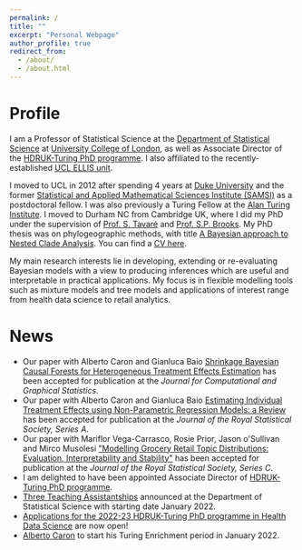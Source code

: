 ```yaml
---
permalink: /
title: ""
excerpt: "Personal Webpage"
author_profile: true
redirect_from: 
  - /about/
  - /about.html
---
```



Profile
======
I am a Professor of Statistical Science at the [Department of Statistical Science](https://www.ucl.ac.uk/statistics/) at [University College of London](https://www.ucl.ac.uk/), as well as Associate Director of the [HDRUK-Turing PhD programme](https://www.hdruk.ac.uk/careers-in-health-data-science/further-education/phd-programme/).  I also affiliated to the recently-established [UCL ELLIS unit](https://ucl-ellis.github.io).


I moved to UCL in 2012 after spending 4 years at [Duke University](https://duke.edu/) and the former [Statistical and Applied Mathematical Sciences Institute (SAMSI)](https://www.samsi.info/) as a postdoctoral fellow. I was also previously a Turing Fellow at the [Alan Turing Institute](https://www.turing.ac.uk/). 
I moved to Durham NC from Cambridge UK, where I did my PhD under the supervision of [Prof. S. Tavaré](https://systemsbiology.columbia.edu/faculty/simon-tavar%C3%A9) and [Prof. S.P. Brooks](https://en.wikipedia.org/wiki/Steve_Brooks_(statistician)). My PhD thesis was on phylogeographic methods, with title [A Bayesian approach to Nested Clade Analysis](thesis.pdf). You can find a [CV here](files/IoannaManolopoulouCV.pdf).


My main research interests lie in developing, extending or re-evaluating Bayesian models with a view to producing inferences which are useful and interpretable in practical applications. My focus is in flexible modelling tools such as mixture models and tree models and applications of interest range from health data science to retail analytics. 

News
======
* Our paper with Alberto Caron and Gianluca Baio [Shrinkage Bayesian Causal Forests for Heterogeneous Treatment Effects Estimation](https://arxiv.org/abs/2102.06573) has been accepted for publication at the *Journal for Computational and Graphical Statistics*.
* Our paper with Alberto Caron and Gianluca Baio [Estimating Individual Treatment Effects using Non-Parametric Regression Models: a Review](https://arxiv.org/abs/2009.06472) has been accepted for publication at the *Journal of the Royal Statistical Society, Series A*. 
* Our paper with Mariflor Vega-Carrasco, Rosie Prior, Jason o'Sullivan and Mirco Musolesi ["Modelling Grocery Retail Topic Distributions: Evaluation, Interpretability and Stability"](https://arxiv.org/abs/2005.10125) has been accepted for publication at the *Journal of the Royal Statistical Society, Series C*.
* I am delighted to have been appointed Associate Director of  [HDRUK-Turing PhD programme](https://www.hdruk.ac.uk/careers-in-health-data-science/further-education/phd-programme/). 
* [Three Teaching Assistantships](https://www.ucl.ac.uk/statistics/prospective-postgraduates/studentships) announced at the Department of Statistical Science with starting date January 2022. 
* [Applications for the 2022-23 HDRUK-Turing PhD programme in Health Data Science](https://www.hdruk.ac.uk/careers-in-health-data-science/phd-programme/) are now open!
* [Alberto Caron](https://albicaron.github.io/) to start his Turing Enrichment period in January 2022.

<!--* Mariflor Vega-Carrasco succefully defends her PhD thesis with title "Modelling Customer Behaviour with Topic Models for Retail Analytics"
* Helen Hu successfully defends her PhD thesis with title "Dirichlet process probit misclassification mixtures model for misclassified binary data"-->

